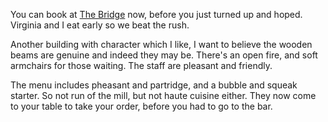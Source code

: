 You can book at
[The Bridge](https://www.chefandbrewer.com/pubs/cambridgeshire/bridge/) now, before you just turned up and hoped.
Virginia and I eat early so we beat the rush.

Another building with character which I like, I want to
believe the wooden beams are genuine and indeed they may
be.  There's an open fire, and soft armchairs for those
waiting.  The staff are pleasant and friendly.

The menu includes pheasant and partridge, and a bubble
and squeak starter.  So not run of the mill, but not
haute cuisine either.  They now come to your table
to take your order, before you had to go to the bar.
